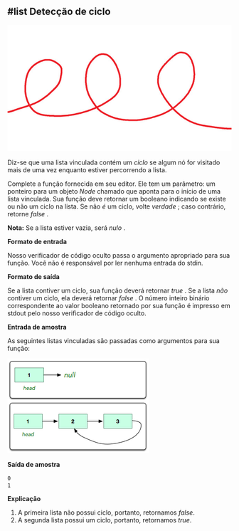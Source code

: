 ## #list Detecção de ciclo

![](__capa.jpg)

Diz-se que uma lista vinculada contém um *ciclo* se algum nó for visitado mais de uma vez enquanto estiver percorrendo a lista.

Complete a função fornecida em seu editor. Ele tem um parâmetro: um ponteiro para um objeto *Node* chamado que aponta para o início de uma lista vinculada. Sua função deve retornar um booleano indicando se existe ou não um ciclo na lista. Se não *é* um ciclo, volte *verdade* ; caso contrário, retorne *false* .

**Nota:** Se a lista estiver vazia, será *nulo* .

**Formato de entrada**

Nosso verificador de código oculto passa o argumento apropriado para sua função. Você não é responsável por ler nenhuma entrada do stdin.

**Formato de saída**

Se a lista contiver um ciclo, sua função deverá retornar *true* . Se a lista *não* contiver um ciclo, ela deverá retornar *false* . O número inteiro binário correspondente ao valor booleano retornado por sua função é impresso em stdout pelo nosso verificador de código oculto.

**Entrada de amostra**

As seguintes listas vinculadas são passadas como argumentos para sua função:

![Exemplo](__exemplo.png)

**Saída de amostra**

```
0
1
```

**Explicação**

1. A primeira lista não possui ciclo, portanto, retornamos *false*.
2. A segunda lista possui um ciclo, portanto, retornamos *true*.
